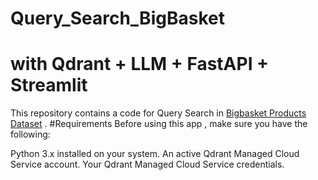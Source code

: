 # Query_Search_BigBasket
# with Qdrant + LLM + FastAPI + Streamlit
This repository contains a code for Query Search in [Bigbasket Products Dataset](https://chaabiv2.s3.ap-south-1.amazonaws.com/hiring/bigBasketProducts.csv) 
.
#Requirements
Before using this app , make sure you have the following:

Python 3.x installed on your system.
An active Qdrant Managed Cloud Service account.
Your Qdrant Managed Cloud Service credentials.
